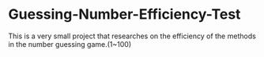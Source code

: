 # Guessing-Number-Efficiency-Test
This is a very small project that researches on the efficiency of the methods in the number guessing game.(1~100)

